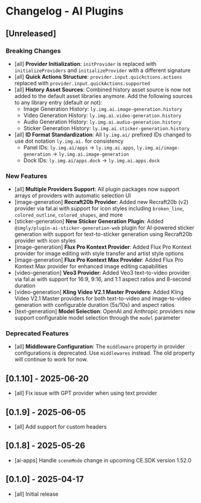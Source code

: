 # Changelog - AI Plugins

## [Unreleased]

### Breaking Changes

-   [all] **Provider Initialization**: `initProvider` is replaced with `initializeProviders` and `initializeProvider` with a different signature
-   [all] **Quick Actions Structure**: `provider.input.quickctions.actions` replaced with `provider.input.quickActions.supported`
-   [all] **History Asset Sources**: Combined history asset source is now not added to the default asset libraries anymore. Add the following sources to any library entry (default or not):
    -   Image Generation History: `ly.img.ai.image-generation.history`
    -   Video Generation History: `ly.img.ai.video-generation.history`
    -   Audio Generation History: `ly.img.ai.audio-generation.history`
    -   Sticker Generation History: `ly.img.ai.sticker-generation.history`
-   [all] **ID Format Standardization**: All `ly.img.ai/` prefixed IDs changed to use dot notation `ly.img.ai.` for consistency
    -   Panel IDs: `ly.img.ai/apps` → `ly.img.ai.apps`, `ly.img.ai/image-generation` → `ly.img.ai.image-generation`
    -   Dock IDs: `ly.img.ai/apps.dock` → `ly.img.ai.apps.dock`

### New Features

-   [all] **Multiple Providers Support**: All plugin packages now support arrays of providers with automatic selection UI
-   [image-generation] **Recraft20b Provider**: Added new Recraft20b (v2) provider via fal.ai with support for icon styles including `broken_line`, `colored_outline`, `colored_shapes`, and more
-   [sticker-generation] **New Sticker Generation Plugin**: Added `@imgly/plugin-ai-sticker-generation-web` plugin for AI-powered sticker generation with support for text-to-sticker generation using Recraft20b provider with icon styles
-   [image-generation] **Flux Pro Kontext Provider**: Added Flux Pro Kontext provider for image editing with style transfer and artist style options
-   [image-generation] **Flux Pro Kontext Max Provider**: Added Flux Pro Kontext Max provider for enhanced image editing capabilities
-   [video-generation] **Veo3 Provider**: Added Veo3 text-to-video provider via fal.ai with support for 16:9, 9:16, and 1:1 aspect ratios and 8-second duration
-   [video-generation] **Kling Video V2.1 Master Providers**: Added Kling Video V2.1 Master providers for both text-to-video and image-to-video generation with configurable duration (5s/10s) and aspect ratios
-   [text-generation] **Model Selection**: OpenAI and Anthropic providers now support configurable model selection through the `model` parameter

### Deprecated Features

-   [all] **Middleware Configuration**: The `middleware` property in provider configurations is deprecated. Use `middlewares` instead. The old property will continue to work for now.

## [0.1.10] - 2025-06-20

-   [all] Fix issue with GPT provider when using text provider

## [0.1.9] - 2025-06-05

-   [all] Add support for custom headers

## [0.1.8] - 2025-05-26

-   [ai-apps] Handle `sceneMode` change in upcoming CE.SDK version 1.52.0

## [0.1.0] - 2025-04-17

-   [all] Initial release
